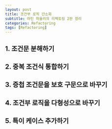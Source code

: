 ```yaml
---
layout: post
title: 조건부 로직 간소화
subtitle: 마틴 파울러의 리팩토링 2판 정리
categories: Refactoring
tags: [Refactoring]
---
```


## 1. 조건문 분해하기  
## 2. 중복 조건식 통합하기  
## 3. 증첩 조건문을 보호 구문으로 바꾸기  
## 4. 조건부 로직을 다형성으로 바꾸기  
## 5. 특이 케이스 추가하기  
